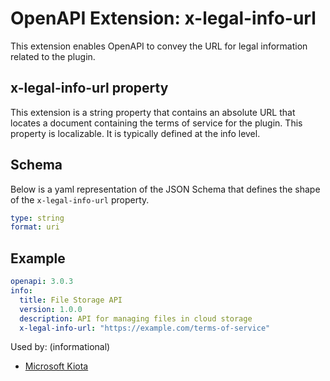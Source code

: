 # OpenAPI Extension: x-legal-info-url

This extension enables OpenAPI to convey the URL for legal information related to the plugin.

## x-legal-info-url property

This extension is a string property that contains an absolute URL that locates a document containing the terms of service for the plugin. This property is localizable. It is typically defined at the info level.

## Schema

Below is a yaml representation of the JSON Schema that defines the shape of the `x-legal-info-url` property.

```yaml
type: string
format: uri
```

## Example

```yaml
openapi: 3.0.3
info:
  title: File Storage API
  version: 1.0.0
  description: API for managing files in cloud storage
  x-legal-info-url: "https://example.com/terms-of-service"
```

Used by: (informational)

* [Microsoft Kiota](https://aka.ms/kiota)